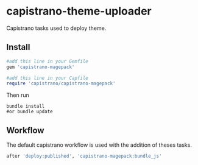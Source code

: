 # capistrano-theme-uploader

Capistrano tasks used to deploy theme.

## Install

```ruby
#add this line in your Gemfile
gem 'capistrano-magepack'
```

```ruby
#add this line in your Capfile
require 'capistrano/capistrano-magepack'
```
Then run 
```shell
bundle install 
#or bundle update
```
## Workflow

The default capistrano workflow is used with the addition of theses tasks.

```ruby
after 'deploy:published', 'capistrano-magepack:bundle_js'
```
